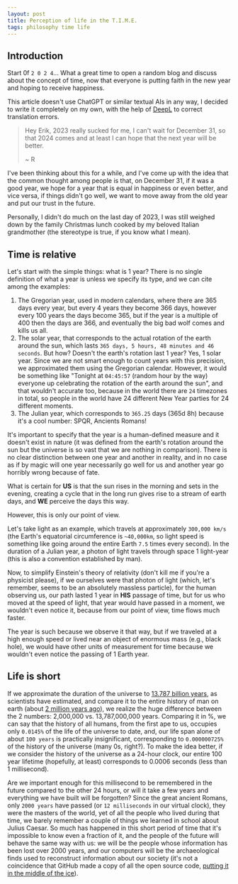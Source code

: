 ```yaml
---
layout: post
title: Perception of life in the T.I.M.E.
tags: philosophy time life
---
```


## Introduction
Start 0f `2 0 2 4`... What a great time to open a random blog and discuss about the concept of time, now that everyone is putting faith in the new year and hoping to receive happiness.

This article doesn't use ChatGPT or similar textual AIs in any way, I decided to write it completely on my own, with the help of [DeepL](https://www.deepl.com/translator) to correct translation errors.

> Hey Erik, 2023 really sucked for me, I can't wait for December 31, so that 2024 comes and at least I can hope that the next year will be better.
>
> ~ R

I've been thinking about this for a while, and I've come up with the idea that the common thought among people is that, on December 31, if it was a good year, we hope for a year that is equal in happiness or even better, and vice versa, if things didn't go well, we want to move away from the old year and put our trust in the future.

Personally, I didn't do much on the last day of 2023, I was still weighed down by the family Christmas lunch cooked by my beloved Italian grandmother (the stereotype is true, if you know what I mean).

## Time is relative
Let's start with the simple things: what is 1 year? There is no single definition of what a year is unless we specify its type, and we can cite among the examples:
1. The Gregorian year, used in modern calendars, where there are 365 days every year, but every 4 years they become 366 days, however every 100 years the days become 365, but if the year is a multiple of 400 then the days are 366, and eventually the big bad wolf comes and kills us all.
2. The solar year, that corresponds to the actual rotation of the earth around the sun, which lasts `365 days, 5 hours, 48 minutes and 46 seconds`. But how? Doesn't the earth's rotation last 1 year? Yes, 1 solar year. Since we are not smart enough to count years with this precision, we approximated them using the Gregorian calendar. However, it would be something like "Tonight at `04:45:57` (random hour by the way) everyone up celebrating the rotation of the earth around the sun", and that wouldn't accurate too, because in the world there are `24` timezones in total, so people in the world have 24 different New Year parties for 24 different moments.
3. The Julian year, which corresponds to `365.25` days (365d 8h) because it's a cool number: SPQR, Ancients Romans!

It's important to specify that the year is a human-defined measure and it doesn't exist in nature (it was defined from the earth's rotation around the sun but the universe is so vast that we are nothing in comparison).
There is no clear distinction between one year and another in reality, and in no case as if by magic will one year necessarily go well for us and another year go horribly wrong because of fate.

What is certain for **US** is that the sun rises in the morning and sets in the evening, creating a cycle that in the long run gives rise to a stream of earth days, and **WE** perceive the days this way.

However, this is only our point of view.

Let's take light as an example, which travels at approximately `300,000 km/s` (the Earth's equatorial circumference is `~40,000km`, so light speed is something like going around the entire Earth `7.5` times every second).
In the duration of a Julian year, a photon of light travels through space 1 light-year (this is also a convention established by man).

Now, to simplify Einstein's theory of relativity (don't kill me if you're a physicist please), if we ourselves were that photon of light (which, let's remember, seems to be an absolutely massless particle), for the human observing us, our path lasted 1 year in **HIS** passage of time, but for us who moved at the speed of light, that year would have passed in a moment, we wouldn't even notice it, because from our point of view, time flows much faster.

The year is such because we observe it that way, but if we traveled at a high enough speed or lived near an object of enormous mass (e.g., black hole), we would have other units of measurement for time because we wouldn't even notice the passing of 1 Earth year.

## Life is short
If we approximate the duration of the universe to [13.787 billion years](https://en.wikipedia.org/wiki/Universe), as scientists have estimated, and compare it to the entire history of man on earth (about [2 million years ago](https://en.wikipedia.org/wiki/Human_history)), we realize the huge difference between the 2 numbers: 2,000,000 vs. 13,787,000,000 years. Comparing it in %, we can say that the history of all humans, from the first ape to us, occupies only `0.0145%` of the life of the universe to date, and, our life span alone of about `100 years` is practically insignificant, corresponding to `0.000000725%` of the history of the universe (many 0s, right?).
To make the idea better, if we consider the history of the universe as a 24-hour clock, our entire 100 year lifetime (hopefully, at least) corresponds to 0.0006 seconds (less than 1 millisecond).

Are we important enough for this millisecond to be remembered in the future compared to the other 24 hours, or will it take a few years and everything we have built will be forgotten? Since the great ancient Romans, only `2000 years` have passed (or `12 milliseconds` in our virtual clock), they were the masters of the world, yet of all the people who lived during that time, we barely remember a couple of things we learned in school about Julius Caesar. So much has happened in this short period of time that it's impossible to know even a fraction of it, and the people of the future will behave the same way with us: we will be the people whose information has been lost over 2000 years, and our computers will be the archaeological finds used to reconstruct information about our society (it's not a coincidence that GitHub made a copy of all the open source code, [putting it in the middle of the ice](https://archiveprogram.github.com/arctic-vault/)).
